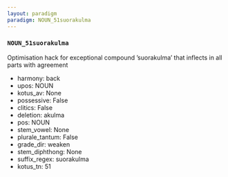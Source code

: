 ```yaml
---
layout: paradigm
paradigm: NOUN_51suorakulma
---
```

### ` NOUN_51suorakulma `

Optimisation hack for exceptional compound ’suorakulma’ that inflects in all parts with agreement
* harmony: back
* upos: NOUN
* kotus_av: None
* possessive: False
* clitics: False
* deletion: akulma
* pos: NOUN
* stem_vowel: None
* plurale_tantum: False
* grade_dir: weaken
* stem_diphthong: None
* suffix_regex: suorakulma
* kotus_tn: 51
